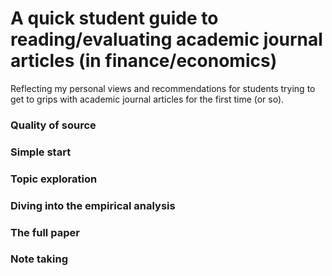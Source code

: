 # A quick student guide to reading/evaluating academic journal articles (in finance/economics)

Reflecting my personal views and recommendations for students trying to get to grips with academic journal articles for the first time (or so).

### Quality of source


### Simple start



### Topic exploration


### Diving into the empirical analysis



### The full paper



### Note taking


